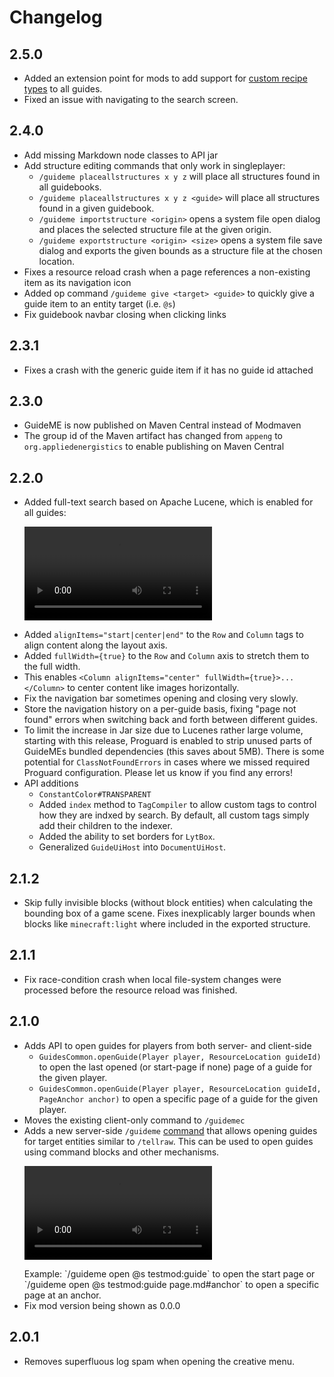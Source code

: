 
# Changelog

## 2.5.0

- Added an extension point for mods to add support for [custom recipe types](./integration/recipe-types.md) to all guides.
- Fixed an issue with navigating to the search screen.

## 2.4.0

- Add missing Markdown node classes to API jar
- Add structure editing commands that only work in singleplayer:
    - `/guideme placeallstructures x y z` will place all structures found in all guidebooks.
    - `/guideme placeallstructures x y z <guide>` will place all structures found in a given guidebook.
    - `/guideme importstructure <origin>` opens a system file open dialog and places the selected structure file at the given origin.
    - `/guideme exportstructure <origin> <size>` opens a system file save dialog and exports the given bounds as a structure file at the chosen location.
- Fixes a resource reload crash when a page references a non-existing item as its navigation icon
- Added op command `/guideme give <target> <guide>` to quickly give a guide item to an entity target (i.e. `@s`)
- Fix guidebook navbar closing when clicking links

## 2.3.1

- Fixes a crash with the generic guide item if it has no guide id attached

## 2.3.0

- GuideME is now published on Maven Central instead of Modmaven
- The group id of the Maven artifact has changed from `appeng` to `org.appliedenergistics` 
  to enable publishing on Maven Central

## 2.2.0

- Added full-text search based on Apache Lucene, which is enabled for all guides:
  <p><video controls><source src={require('./guide-search.mp4').default}/></video></p>
- Added `alignItems="start|center|end"` to the `Row` and `Column` tags to align content along the layout axis.
- Added `fullWidth={true}` to the `Row` and `Column` axis to stretch them to the full width.
- This enables `<Column alignItems="center" fullWidth={true}>...</Column>` to center content like images horizontally.
- Fix the navigation bar sometimes opening and closing very slowly.
- Store the navigation history on a per-guide basis, fixing "page not found" errors when switching back and forth between different guides.
- To limit the increase in Jar size due to Lucenes rather large volume, starting with this release,
  Proguard is enabled to strip unused parts of GuideMEs bundled dependencies (this saves about 5MB). There
  is some potential for `ClassNotFoundErrors` in cases where we missed required Proguard configuration.
  Please let us know if you find any errors!
- API additions
  - `ConstantColor#TRANSPARENT`
  - Added `index` method to `TagCompiler` to allow custom tags to control how they are indxed by search.
    By default, all custom tags simply add their children to the indexer.
  - Added the ability to set borders for `LytBox`.
  - Generalized `GuideUiHost` into `DocumentUiHost`.
## 2.1.2

- Skip fully invisible blocks (without block entities) when calculating the bounding box of a game scene. Fixes inexplicably larger bounds when blocks like `minecraft:light` where included in the exported structure.

## 2.1.1

- Fix race-condition crash when local file-system changes were processed before the resource reload was finished.

## 2.1.0

- Adds API to open guides for players from both server- and client-side
  - `GuidesCommon.openGuide(Player player, ResourceLocation guideId)` to open the last opened (or start-page if none) page of a guide for the given player.
  - `GuidesCommon.openGuide(Player player, ResourceLocation guideId, PageAnchor anchor)` to open a specific page of a guide for the given player.
- Moves the existing client-only command to `/guidemec`
- Adds a new server-side `/guideme` [command](./commands.md) that allows opening guides for target entities similar to `/tellraw`.
  This can be used to open guides using command blocks and other mechanisms.
  <p><video controls><source src={require('./command-block-guide.mp4').default}/></video></p>
  Example: `/guideme open @s testmod:guide` to open the start page
  or `/guideme open @s testmod:guide page.md#anchor` to open a specific page at an anchor.
- Fix mod version being shown as 0.0.0

## 2.0.1

- Removes superfluous log spam when opening the creative menu.
